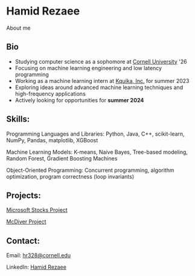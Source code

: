 # Hamid Rezaee
About me

## Bio
* Studying computer science as a sophomore at [Cornell University](https://www.cornell.edu/) '26
* Focusing on machine learning engineering and low latency programming
* Working as a machine learning intern at [Kquika, Inc.](https://www.kquika.com/) for summer 2023
* Exploring ideas around advanced machine learning techniques and high-frequency applications
* Actively looking for opportunities for **summer 2024**

## Skills:
Programming Languages and Libraries: Python, Java, C++, scikit-learn, NumPy, Pandas, matplotlib, XGBoost

Machine Learning Models: K-means, Naive Bayes, Tree-based modeling, Random Forest, Gradient Boosting Machines

Object-Oriented Programming: Concurrent programming, algorithm optimization, program correctness (loop invariants)

## Projects: 
[Microsoft Stocks Project](https://github.com/iamhamidrezaee/MSP/)

[McDiver Project](https://github.com/iamhamidrezaee/McDiver/)

## Contact:
Email: hr328@cornell.edu

LinkedIn: [Hamid Rezaee](https://www.linkedin.com/in/hamid-rezaee-7735371a7/)
